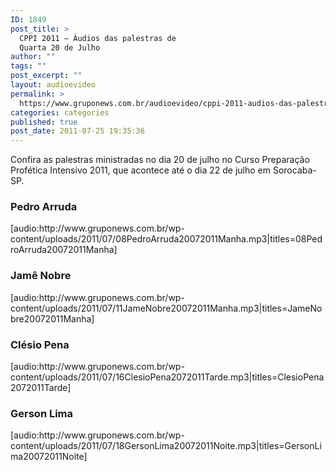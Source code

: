 ```yaml
---
ID: 1849
post_title: >
  CPPI 2011 – Áudios das palestras de
  Quarta 20 de Julho
author: ""
tags: ""
post_excerpt: ""
layout: audioevideo
permalink: >
  https://www.gruponews.com.br/audioevideo/cppi-2011-audios-das-palestras-de-terca-20-de-julho
categories: categories
published: true
post_date: 2011-07-25 19:35:36
---
```

Confira as palestras ministradas no dia 20 de julho no Curso Preparação Profética Intensivo 2011, que acontece até o dia 22 de julho em Sorocaba-SP.
<h3>Pedro Arruda</h3>
[audio:http://www.gruponews.com.br/wp-content/uploads/2011/07/08PedroArruda20072011Manha.mp3|titles=08PedroArruda20072011Manha]
<h3>Jamê Nobre</h3>
[audio:http://www.gruponews.com.br/wp-content/uploads/2011/07/11JameNobre20072011Manha.mp3|titles=JameNobre20072011Manha]
<h3>Clésio Pena</h3>
[audio:http://www.gruponews.com.br/wp-content/uploads/2011/07/16ClesioPena2072011Tarde.mp3|titles=ClesioPena2072011Tarde]
<h3>Gerson Lima</h3>
[audio:http://www.gruponews.com.br/wp-content/uploads/2011/07/18GersonLima20072011Noite.mp3|titles=GersonLima20072011Noite]